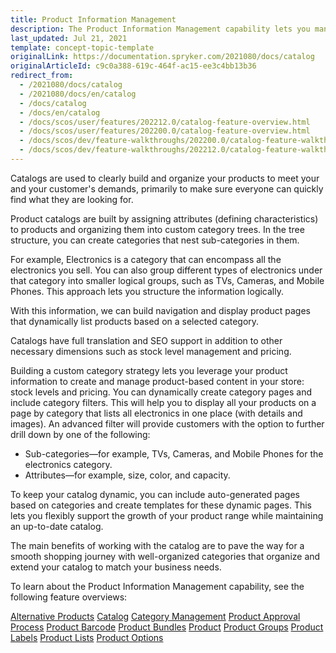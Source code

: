 ```yaml
---
title: Product Information Management
description: The Product Information Management capability lets you manage product catalog.
last_updated: Jul 21, 2021
template: concept-topic-template
originalLink: https://documentation.spryker.com/2021080/docs/catalog
originalArticleId: c9c0a388-619c-464f-ac15-ee3c4bb13b36
redirect_from:
  - /2021080/docs/catalog
  - /2021080/docs/en/catalog
  - /docs/catalog
  - /docs/en/catalog
  - /docs/scos/user/features/202212.0/catalog-feature-overview.html
  - /docs/scos/user/features/202200.0/catalog-feature-overview.html
  - /docs/scos/dev/feature-walkthroughs/202200.0/catalog-feature-walkthrough.html
  - /docs/scos/dev/feature-walkthroughs/202212.0/catalog-feature-walkthrough.html
---
```


Catalogs are used to clearly build and organize your products to meet your and your customer's demands, primarily to make sure everyone can quickly find what they are looking for.

Product catalogs are built by assigning attributes (defining characteristics) to products and organizing them into custom category trees. In the tree structure, you can create categories that nest sub-categories in them.

For example, Electronics is a category that can encompass all the electronics you sell. You can also group different types of electronics under that category into smaller logical groups, such as TVs, Cameras, and Mobile Phones. This approach lets you structure the information logically.

With this information, we can build navigation and display product pages that dynamically list products based on a selected category.

Catalogs have full translation and SEO support in addition to other necessary dimensions such as stock level management and pricing.

Building a custom category strategy lets you leverage your product information to create and manage product-based content in your store: stock levels and pricing. You can dynamically create category pages and include category filters. This will help you to display all your products on a page by category that lists all electronics in one place (with details and images). An advanced filter will provide customers with the option to further drill down by one of the following:
* Sub-categories—for example, TVs, Cameras, and Mobile Phones for the electronics category.
* Attributes—for example, size, color, and capacity.

To keep your catalog dynamic, you can include auto-generated pages based on categories and create templates for these dynamic pages. This lets you flexibly support the growth of your product range while maintaining an up-to-date catalog.

The main benefits of working with the catalog are to pave the way for a smooth shopping journey with well-organized categories that organize and extend your catalog to match your business needs.

To learn about the Product Information Management capability, see the following feature overviews:

[Alternative Products](/docs/pbc/all/product-information-management/{{page.version}}/base-shop/feature-overviews/alternative-products-feature-overview.html)
[Catalog](/docs/pbc/all/product-information-management/{{page.version}}/base-shop/feature-overviews/catalog-feature-overview.html)
[Category Management](/docs/pbc/all/product-information-management/{{page.version}}/base-shop/feature-overviews/category-management-feature-overview.html)
[Product Approval Process](/docs/pbc/all/product-information-management/{{page.version}}/base-shop/feature-overviews/product-approval-process-feature-overview.html)
[Product Barcode](/docs/pbc/all/product-information-management/{{page.version}}/base-shop/feature-overviews/product-barcode-feature-overview.html)
[Product Bundles](/docs/pbc/all/product-information-management/{{page.version}}/base-shop/feature-overviews/product-bundles-feature-overview.html)
[Product](/docs/pbc/all/product-information-management/{{page.version}}/base-shop/feature-overviews/product-feature-overview.html)
[Product Groups](/docs/pbc/all/product-information-management/{{page.version}}/base-shop/feature-overviews/product-groups-feature-overview.html)
[Product Labels](/docs/pbc/all/product-information-management/{{page.version}}/base-shop/feature-overviews/product-labels-feature-overview.html)
[Product Lists](/docs/pbc/all/product-information-management/{{page.version}}/base-shop/feature-overviews/product-lists-feature-overview.html)
[Product Options](/docs/pbc/all/product-information-management/{{page.version}}/base-shop/feature-overviews/product-options-feature-overview.html)
